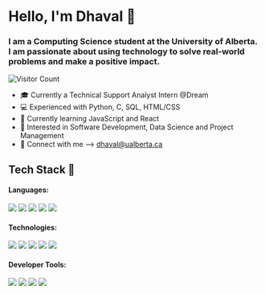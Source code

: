 # Hello, I'm Dhaval 👋

### I am a Computing Science student at the University of Alberta. I am passionate about using technology to solve real-world problems and make a positive impact.

![Visitor Count](https://profile-counter.glitch.me/{username}/count.svg)

- 🎓 Currently a Technical Support Analyst Intern @Dream
- 💻 Experienced with Python, C, SQL, HTML/CSS
- 🎯 Currently learning JavaScript and React
- 🔎 Interested in Software Development, Data Science and Project Management
- 🙌 Connect with me --> dhaval@ualberta.ca

## Tech Stack 🔧
#### Languages:
![](https://img.shields.io/badge/Code-Python-informational?style=flat&logo=python&logoColor=ffdd54&color=3670A0)
![](https://img.shields.io/badge/Code-Java-informational?style=flat&logo=java&logoColor=white&color=%23ED8B00)
![](https://img.shields.io/badge/Code-C-informational%3Fstyle%3Dflat%26logo%3D%26logoColor%3Dwhite%26color%3D%252300599C)
![](https://img.shields.io/badge/Code-SQL-informational?style=flat&logo=sql&logoColor=white&color=CC2927)
![](https://img.shields.io/badge/Code-HTML/CSS-informational?style=flat&logo=html5&logoColor=white&color=E34F26)

#### Technologies:
![](https://img.shields.io/badge/Testing-JUnit-informational?style=flat&logo=junit5&logoColor=white&color=25A162)
![](https://img.shields.io/badge/Database-MongoDB-informational?style=flat&logo=mongodb&logoColor=white&color=%2361DAFB)
![](https://img.shields.io/badge/Database-Firebase-informational?style=flat&logo=firebase&logoColor=white&color=F7DF1E)
![](https://img.shields.io/badge/Framework-Material_UI-informational?style=flat&logo=material-ui&logoColor=white&color=0081CB)
![](https://img.shields.io/badge/API-REST-informational?style=flat&logo=rest&logoColor=white&color=DD0031)

#### Developer Tools:
![](https://img.shields.io/badge/Version_Control-Git-informational?style=flat&logo=git&logoColor=white&color=%23F05033)
![](https://img.shields.io/badge/OS-Linux-informational?style=flat&logo=linux&logoColor=black&color=FCC624)
![](https://img.shields.io/badge/CI-Github_Actions-informational?style=flat&logo=github-actions&logoColor=white&color=2088FF)
![](https://img.shields.io/badge/Methodology-Agile%2FScrum-informational?style=flat&logo=agile&logoColor=white&color=%23430098)

